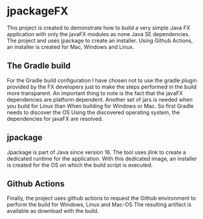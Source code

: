 # jpackageFX 

This project is created to demonstrate how to build a very simple Java FX application with only the javaFX modules 
as none Java SE dependencies. 
The project and uses jpackage to create an installer.
Using Github Actions, an installer is created for Mac, Windows and Linux.

## The Gradle build

For the Gradle build configuration I have chosen not to use the gradle plugin provided by the FX developers just
to make the steps performed in the build more transparent.
An important thing to note is the fact that the javaFX dependencies are platform dependent. Another set of jars is
needed when you build for Linux than When building for Windows or Mac. So first Gradle needs to discover the OS 
Using the discovered operating system, the dependencies for javaFX are resolved.

## jpackage

Jpackage is part of Java since version 16. The tool uses jlink to create a dedicated runtime
for the application. With this dedicated image, an installer is created for the OS on which the build script is executed.

## Github Actions

Finally, the project uses github actions to request the Github environment to perform the build for Windows, Linux and Mac-OS
The resulting artifact is available as download with the build.



